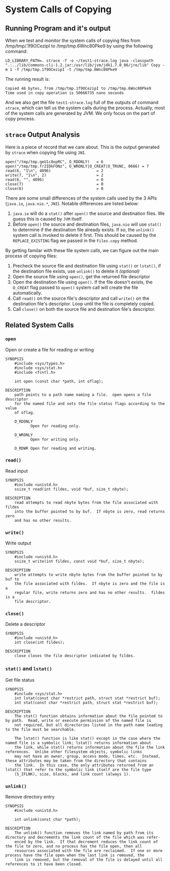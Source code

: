# System Calls of Copying

## Running Program and it's output

When we test and monitor the system calls of copying files from /tmp/tmp/.1f9OCezipI to /tmp/tmp.6Wnc80Pke9 by using the following command:

    LD_LIBRARY_PATH=. strace -f -o ~/test1-strace.log java -classpath ".:../lib/commons-cli-1.2.jar:/usr/lib/jvm/jdk1.7.0_06/jre/lib" Copy -m 1 -f /tmp/tmp.1f9OCezipI -t /tmp/tmp.6Wnc80Pke9

The running result is:

    Copied 46 bytes, from /tmp/tmp.1f9OCezipI to /tmp/tmp.6Wnc80Pke9
    Time used in copy operation is 50666735 nano seconds

And we also get the file `test1-strace.log` full of the outputs of command `strace`, which can tell us the system calls during the process. Actually, most of the system calls are generated by JVM. We only focus on the part of copy process.

## `strace` Output Analysis

Here is a piece of record that we care about. This is the output generated by `strace` when copying file using `JNI`.

    open("/tmp/tmp.qeU1c8opRC", O_RDONLY)   = 6
    open("/tmp/tmp.fr2IDkFONz", O_WRONLY|O_CREAT|O_TRUNC, 0666) = 7
    read(6, "1\n", 4096)                    = 2
    write(7, "1\n", 2)                      = 2
    read(6, "", 4096)                       = 0
    close(7)                                = 0
    close(6)                                = 0

There are some small differences of the system calls used by the 3 APIs (`java.io`, `java.nio.*`, `JNI`). Notable differences are listed below:

 1. `java.io` will do a `stat()` after `open()` the source and destination files. We guess this is caused by `JVM` itself.
 2. Before `open()` the source and destination files, `java.nio` will use `stat()` to determine if the destination file already exists. If so, the `unlink()` system call is invoked to delete it first. This should be caused by the `REPLACE_EXISTING` flag we passed in the `Files.copy` method.

By getting familar with these file system calls, we can figure out the main process of copying files:

 1. Precheck the source file and destination file using `stat()` or `lstat()`, if the destination file exists, use `unlink()` to delete it _(optional)_
 2. Open the source file using `open()`, get the returned file descriptor
 3. Open the destination file using `open()`. If the file doesn't exists, the `O_CREAT` flag passed to `open()` system call will create the file automatically.
 4. Call `read()` on the source file's descriptor and call `write()` on the destination file's descriptor. Loop until the file is completely copied.
 5. Call `close()` on both the source file and destination file's descriptor.

## Related System Calls

### `open`

Open or create a file for reading or writing

    SYNOPSIS 
        #include <sys/types.h> 
        #include <sys/stat.h> 
        #include <fcntl.h> 
    
        int open (const char *path, int oflag); 
    
    DESCRIPTION 
        path points to a path name naming a file.  open opens a file descriptor 
        for the named file and sets the file status flags according to the value 
        of oflag. 
    
        O_RDONLY 
               Open for reading only. 
    
        O_WRONLY 
               Open for writing only. 
    
        O_RDWR Open for reading and writing. 


### `read()`

Read input

    SYNOPSIS 
        #include <unistd.h> 
        ssize_t read(int fildes, void *buf, size_t nbyte); 
    
    DESCRIPTION 
        read attempts to read nbyte bytes from the file associated with fildes 
        into the buffer pointed to by buf.  If nbyte is zero, read returns zero 
        and has no other results. 


### `write()`

Write output

    SYNOPSIS 
        #include <unistd.h> 
        ssize_t write(int fildes, const void *buf, size_t nbyte); 
    
    DESCRIPTION 
        write attempts to write nbyte bytes from the buffer pointed to by buf to 
        the file associated with fildes.  If nbyte is zero and the file is a 
        regular file, write returns zero and has no other results.  fildes is a 
        file descriptor. 


### `close()`

Delete a descriptor

    SYNOPSIS 
        #include <unistd.h> 
        int close(int fildes); 
    
    DESCRIPTION 
        close closes the file descriptor indicated by fildes. 

### `stat()` and `lstat()`

Get file status

    SYNOPSIS
        #include <sys/stat.h>
        int lstat(const char *restrict path, struct stat *restrict buf);
        int stat(const char *restrict path, struct stat *restrict buf);
    
    DESCRIPTION
        The stat() function obtains information about the file pointed to by path.  Read, write or execute permission of the named file is
        not required, but all directories listed in the path name leading to the file must be searchable.
    
        The lstat() function is like stat() except in the case where the named file is a symbolic link; lstat() returns information about
        the link, while stat() returns information about the file the link references.  Unlike other filesystem objects, symbolic links
        may not have an owner, group, access mode, times, etc.  Instead, these attributes may be taken from the directory that contains
        the link.  In this case, the only attributes returned from an lstat() that refer to the symbolic link itself are the file type
        (S_IFLNK), size, blocks, and link count (always 1).


### `unlink()`

Remove directory entry

    SYNOPSIS
        #include <unistd.h>
    
        int unlink(const char *path);
    
    DESCRIPTION
        The unlink() function removes the link named by path from its directory and decrements the link count of the file which was refer-
        enced by the link.  If that decrement reduces the link count of the file to zero, and no process has the file open, then all
        resources associated with the file are reclaimed.  If one or more process have the file open when the last link is removed, the
        link is removed, but the removal of the file is delayed until all references to it have been closed.
